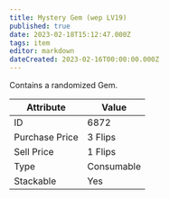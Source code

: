 ```yaml
---
title: Mystery Gem (wep LV19)
published: true
date: 2023-02-18T15:12:47.000Z
tags: item
editor: markdown
dateCreated: 2023-02-16T00:00:00.000Z
---
```


Contains a randomized Gem.

|Attribute|Value|
|-|-|
|ID|6872|
|Purchase Price|3 Flips|
|Sell Price|1 Flips|
|Type|Consumable|
|Stackable|Yes|

